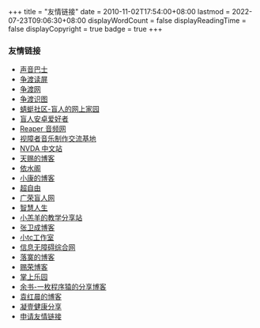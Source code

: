+++
title = "友情链接"
date = 2010-11-02T17:54:00+08:00
lastmod = 2022-07-23T09:06:30+08:00
displayWordCount = false
displayReadingTime = false
displayCopyright = true
badge = true
+++



### 友情链接

* [声音巴士](https://www.vbus.cc/)
* [争渡读屏](http://www.zdsr.com/)
* [争渡网](http://www.zd.hk/)
* [争渡识图](http://st.zd.hk/)
* [蜻蜓社区-盲人的网上家园](https://www.qt06.com/)
* [盲人安卓爱好者](http://apk.qt06.com/)
* [Reaper 音频网](http://reaper.vip/)
* [视障者音乐制作交流基地](http://szzyyzz.com/)
* [NVDA 中文站](http://www.nvdacn.com/)
* [天赐的博客](https://www.tc06.cn/)
* [依水阁](https://mc.viyf.org)
* [小康的博客](http://www.xkgzs.net/)
* [超自由](http://www.52czy.net/)
* [广荣盲人网](http://www.grmrw.cn/)
* [智慧人生](http://bbs.zn0534.com/)
* [小羔羊的教学分享站](https://lamb.tw/)
* [张卫成博客](http://www.zhangweicheng.com/)
* [小tc工作室](http://xtcgzs.cn/)
* [信息无障碍综合网](http://www.xxwza.net/)
* [落寞的博客](https://www.lmdbk.com/)
* [赐荣博客](https://www.prc.cx/)
* [掌上乐园](http://3w.wjttl.com/gx/)
* [余书-一枚程序猿的分享博客](http://www.xcstudio.cn/)
* [袁红晨的博客](http://yhc.ink/)
* [凝壹健康分享](http://www.nigyi.com/)
* [申请友情链接](https://www.qt06.com/contact/#comment)
